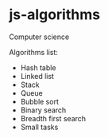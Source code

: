 # js-algorithms
Computer science

Algorithms list:
- Hash table
- Linked list
- Stack
- Queue
- Bubble sort
- Binary search
- Breadth first search
- Small tasks